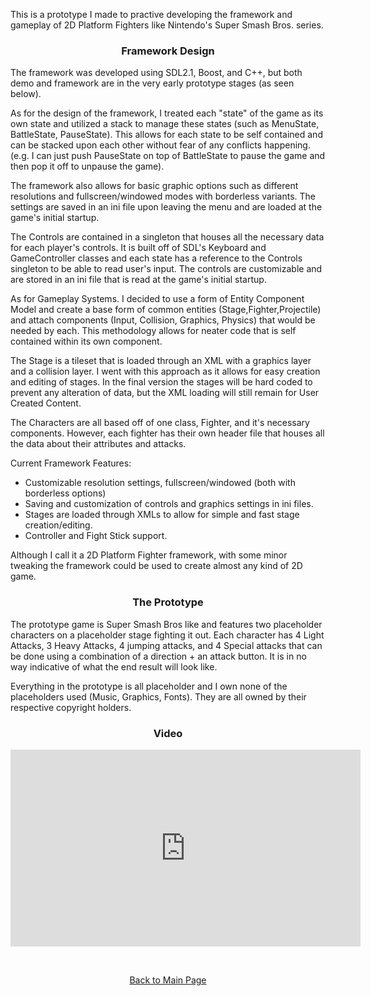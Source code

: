 <p>This is a prototype I made to practive developing the framework and gameplay of 2D Platform Fighters like Nintendo's Super Smash Bros. series.</p>

<h3><p align="center">Framework Design</p></h3>

<p>The framework was developed using SDL2.1, Boost, and C++, but both demo and framework are in the very early prototype stages (as seen below).</p>

<p>As for the design of the framework, I treated each "state" of the game as its own state and utilized a stack to manage these states (such as MenuState, BattleState, PauseState). This allows for each state to be self contained and can be stacked upon each other without fear of any conflicts happening. (e.g. I can just push PauseState on top of BattleState to pause the game and then pop it off to unpause the game).</p>

<p>The framework also allows for basic graphic options such as different resolutions and fullscreen/windowed modes with borderless variants. The settings are saved in an ini file upon leaving the menu and are loaded at the game's initial startup.</p>

<p>The Controls are contained in a singleton that houses all the necessary data for each player's controls. It is built off of SDL's Keyboard and GameController classes and each state has a reference to the Controls singleton to be able to read user's input. The controls are customizable and are stored in an ini file that is read at the game's initial startup.</p>

<p>As for Gameplay Systems. I decided to use a form of Entity Component Model and create a base form of common entities (Stage,Fighter,Projectile) and attach components (Input, Collision, Graphics, Physics) that would be needed by each. This methodology allows for neater code that is self contained within its own component.</p>

<p>The Stage is a tileset that is loaded through an XML with a graphics layer and a collision layer. I went with this approach as it allows for easy creation and editing of stages. In the final version the stages will be hard coded to prevent any alteration of data, but the XML loading will still remain for User Created Content.</p>

<p>The Characters are all based off of one class, Fighter, and it's necessary components. However, each fighter has their own header file that houses all the data about their attributes and attacks.</p>

<p>Current Framework Features:</p>

<ul>
<li>Customizable resolution settings, fullscreen/windowed (both with borderless options)</li>
<li>Saving and customization of controls and graphics settings in ini files.</li>
<li>Stages are loaded through XMLs to allow for simple and fast stage creation/editing.</li>
<li>Controller and Fight Stick support.</li>
</ul>

<p>Although I call it a 2D Platform Fighter framework, with some minor tweaking the framework could be used to create almost any kind of 2D game.</p>

<h3><p align="center">The Prototype</p></h3>

<p>The prototype game is Super Smash Bros like and features two placeholder characters on a placeholder stage fighting it out. Each character has 4 Light Attacks, 3 Heavy Attacks, 4 jumping attacks, and 4 Special attacks that can be done using a combination of a direction + an attack button. It is in no way indicative of what the end result will look like.</p>

<p>Everything in the prototype is all placeholder and I own none of the placeholders used (Music, Graphics, Fonts). They are all owned by their respective copyright holders.</p>

<h3><p align="center">Video</p></h3>
<p align="center"><iframe width="560" height="315" src="https://www.youtube.com/embed/G5OdLZ-3JeM" frameborder="0" allowfullscreen></iframe></p>

<br>
<p align="center"><a href="http://mvpet.github.io/">Back to Main Page</a></p>
